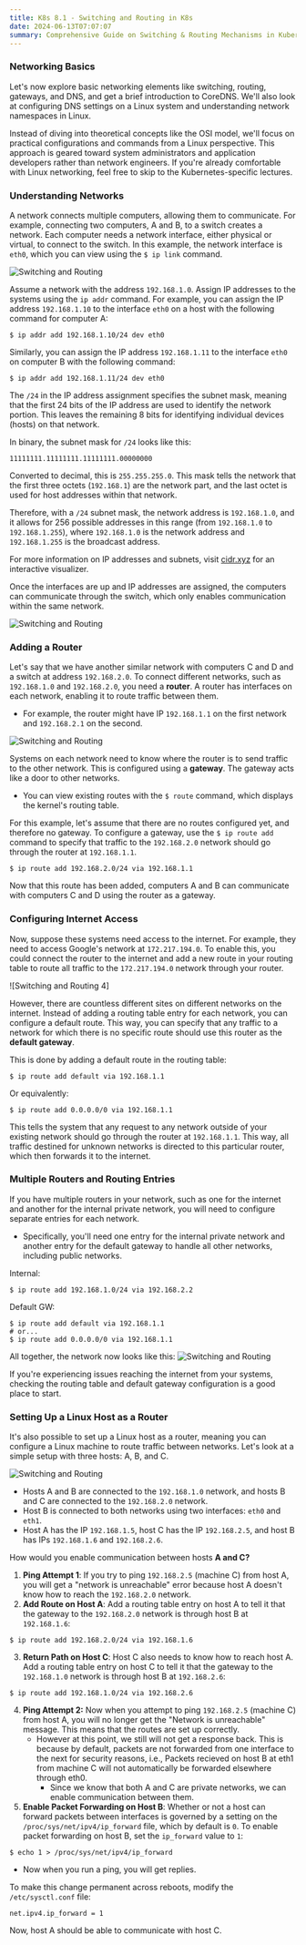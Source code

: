 ```yaml
---
title: K8s 8.1 - Switching and Routing in K8s
date: 2024-06-13T07:07:07
summary: Comprehensive Guide on Switching & Routing Mechanisms in Kubernetes
---
```

### Networking Basics

Let's now explore basic networking elements like switching, routing, gateways, and DNS, and get a brief introduction to CoreDNS. We'll also look at configuring DNS settings on a Linux system and understanding network namespaces in Linux.

Instead of diving into theoretical concepts like the OSI model, we'll focus on practical configurations and commands from a Linux perspective. This approach is geared toward system administrators and application developers rather than network engineers. If you're already comfortable with Linux networking, feel free to skip to the Kubernetes-specific lectures.

### Understanding Networks

A network connects multiple computers, allowing them to communicate. For example, connecting two computers, A and B, to a switch creates a network. Each computer needs a network interface, either physical or virtual, to connect to the switch. In this example, the network interface is `eth0`, which you can view using the `$ ip link` command.

![Switching and Routing](/images/kubernetes/diagrams/8-1-1-switching-and-routing.png)

Assume a network with the address `192.168.1.0`. Assign IP addresses to the systems using the `ip addr` command. For example, you can assign the IP address `192.168.1.10` to the interface `eth0` on a host with the following command for computer A:

```
$ ip addr add 192.168.1.10/24 dev eth0
```

Similarly, you can assign the IP address `192.168.1.11` to the interface `eth0` on computer B with the following command:

```
$ ip addr add 192.168.1.11/24 dev eth0
```

The `/24` in the IP address assignment specifies the subnet mask, meaning that the first 24 bits of the IP address are used to identify the network portion. This leaves the remaining 8 bits for identifying individual devices (hosts) on that network. 

In binary, the subnet mask for `/24` looks like this:

```
11111111.11111111.11111111.00000000
```

Converted to decimal, this is `255.255.255.0`. This mask tells the network that the first three octets (`192.168.1`) are the network part, and the last octet is used for host addresses within that network.

Therefore, with a `/24` subnet mask, the network address is `192.168.1.0`, and it allows for 256 possible addresses in this range (from `192.168.1.0` to `192.168.1.255`), where `192.168.1.0` is the network address and `192.168.1.255` is the broadcast address.

For more information on IP addresses and subnets, visit [cidr.xyz](https://cidr.xyz/) for an interactive visualizer.

Once the interfaces are up and IP addresses are assigned, the computers can communicate through the switch, which only enables communication within the same network.

![Switching and Routing](/images/kubernetes/diagrams/8-1-2-switching-and-routing.png)

### Adding a Router

Let's say that we have another similar network with computers C and D and a switch at address `192.168.2.0`. To connect different networks, such as `192.168.1.0` and `192.168.2.0`, you need a **router**. A router has interfaces on each network, enabling it to route traffic between them. 
- For example, the router might have IP `192.168.1.1` on the first network and `192.168.2.1` on the second.

![Switching and Routing](/images/kubernetes/diagrams/8-1-3-switching-and-routing.png)

Systems on each network need to know where the router is to send traffic to the other network. This is configured using a **gateway**. The gateway acts like a door to other networks.
- You can view existing routes with the `$ route` command, which displays the kernel's routing table.

For this example, let's assume that there are no routes configured yet, and therefore no gateway. To configure a gateway, use the `$ ip route add` command to specify that traffic to the `192.168.2.0` network should go through the router at `192.168.1.1`.

```
$ ip route add 192.168.2.0/24 via 192.168.1.1
```

Now that this route has been added, computers A and B can communicate with computers C and D using the router as a gateway.

### Configuring Internet Access

Now, suppose these systems need access to the internet. For example, they need to access Google's network at `172.217.194.0`. To enable this, you could connect the router to the internet and add a new route in your routing table to route all traffic to the `172.217.194.0` network through your router.

![Switching and Routing 4]

However, there are countless different sites on different networks on the internet. Instead of adding a routing table entry for each network, you can configure a default route. This way, you can specify that any traffic to a network for which there is no specific route should use this router as the **default gateway**.

This is done by adding a default route in the routing table:

```
$ ip route add default via 192.168.1.1
```

Or equivalently:

```
$ ip route add 0.0.0.0/0 via 192.168.1.1
```

This tells the system that any request to any network outside of your existing network should go through the router at `192.168.1.1`. This way, all traffic destined for unknown networks is directed to this particular router, which then forwards it to the internet.

### Multiple Routers and Routing Entries

If you have multiple routers in your network, such as one for the internet and another for the internal private network, you will need to configure separate entries for each network. 
- Specifically, you'll need one entry for the internal private network and another entry for the default gateway to handle all other networks, including public networks.

Internal: 
```
$ ip route add 192.168.1.0/24 via 192.168.2.2
```

Default GW:  
```
$ ip route add default via 192.168.1.1
# or...
$ ip route add 0.0.0.0/0 via 192.168.1.1
```

All together, the network now looks like this:
![Switching and Routing](/images/kubernetes/diagrams/8-1-5-switching-and-routing.png)

If you're experiencing issues reaching the internet from your systems, checking the routing table and default gateway configuration is a good place to start.

### Setting Up a Linux Host as a Router

It's also possible to set up a Linux host as a router, meaning you can configure a Linux machine to route traffic between networks. Let's look at a simple setup with three hosts: A, B, and C. 

![Switching and Routing](/images/kubernetes/diagrams/8-1-6-switching-and-routing.png)

- Hosts A and B are connected to the `192.168.1.0` network, and hosts B and C are connected to the `192.168.2.0` network. 
- Host B is connected to both networks using two interfaces: `eth0` and `eth1`. 
- Host A has the IP `192.168.1.5`, host C has the IP `192.168.2.5`, and host B has IPs `192.168.1.6` and `192.168.2.6`.

How would you enable communication between hosts **A and C?**
1) **Ping Attempt 1**: If you try to ping `192.168.2.5` (machine C) from host A, you will get a "network is unreachable" error because host A doesn't know how to reach the `192.168.2.0` network.
2) **Add Route on Host A**: Add a routing table entry on host A to tell it that the gateway to the `192.168.2.0` network is through host B at `192.168.1.6`:
```
$ ip route add 192.168.2.0/24 via 192.168.1.6
```
 3) **Return Path on Host C**: Host C also needs to know how to reach host A. Add a routing table entry on host C to tell it that the gateway to the `192.168.1.0` network is through host B at `192.168.2.6`:
```
$ ip route add 192.168.1.0/24 via 192.168.2.6
```

4) **Ping Attempt 2:** Now when you attempt to ping `192.168.2.5` (machine C) from host A, you will no longer get the "Network is unreachable" message. This means that the routes are set up correctly. 
    - However at this point, we still will not get a response back. This is because by default, packets are not forwarded from one interface to the next for security reasons, i.e., Packets recieved on host B at eth1 from machine C will not automatically be forwarded elsewhere through eth0.
	    - Since we know that both A and C are private networks, we can enable communication between them.
5) **Enable Packet Forwarding on Host B**: Whether or not a host can forward packets between interfaces is governed by a setting on the `/proc/sys/net/ipv4/ip_forward` file, which by default is `0`. To enable packet forwarding on host B, set the `ip_forward` value to `1`:
```
$ echo 1 > /proc/sys/net/ipv4/ip_forward
```
- Now when you run a ping, you will get replies.

To make this change permanent across reboots, modify the `/etc/sysctl.conf` file:
```
net.ipv4.ip_forward = 1
```

Now, host A should be able to communicate with host C. 
